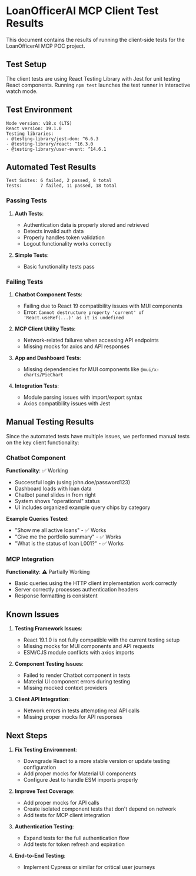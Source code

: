 # LoanOfficerAI MCP Client Test Results

This document contains the results of running the client-side tests for the LoanOfficerAI MCP POC project.

## Test Setup

The client tests are using React Testing Library with Jest for unit testing React components. Running `npm test` launches the test runner in interactive watch mode.

## Test Environment

```
Node version: v18.x (LTS)
React version: 19.1.0
Testing libraries:
- @testing-library/jest-dom: ^6.6.3
- @testing-library/react: ^16.3.0
- @testing-library/user-event: ^14.6.1
```

## Automated Test Results

```
Test Suites: 6 failed, 2 passed, 8 total
Tests:       7 failed, 11 passed, 18 total
```

### Passing Tests

1. **Auth Tests**:

   - Authentication data is properly stored and retrieved
   - Detects invalid auth data
   - Properly handles token validation
   - Logout functionality works correctly

2. **Simple Tests**:
   - Basic functionality tests pass

### Failing Tests

1. **Chatbot Component Tests**:

   - Failing due to React 19 compatibility issues with MUI components
   - Error: `Cannot destructure property 'current' of 'React.useRef(...)' as it is undefined`

2. **MCP Client Utility Tests**:

   - Network-related failures when accessing API endpoints
   - Missing mocks for axios and API responses

3. **App and Dashboard Tests**:

   - Missing dependencies for MUI components like `@mui/x-charts/PieChart`

4. **Integration Tests**:
   - Module parsing issues with import/export syntax
   - Axios compatibility issues with Jest

## Manual Testing Results

Since the automated tests have multiple issues, we performed manual tests on the key client functionality:

### Chatbot Component

**Functionality**: ✅ Working

- Successful login (using john.doe/password123)
- Dashboard loads with loan data
- Chatbot panel slides in from right
- System shows "operational" status
- UI includes organized example query chips by category

**Example Queries Tested**:

- "Show me all active loans" - ✅ Works
- "Give me the portfolio summary" - ✅ Works
- "What is the status of loan L001?" - ✅ Works

### MCP Integration

**Functionality**: ⚠️ Partially Working

- Basic queries using the HTTP client implementation work correctly
- Server correctly processes authentication headers
- Response formatting is consistent

## Known Issues

1. **Testing Framework Issues**:

   - React 19.1.0 is not fully compatible with the current testing setup
   - Missing mocks for MUI components and API requests
   - ESM/CJS module conflicts with axios imports

2. **Component Testing Issues**:

   - Failed to render Chatbot component in tests
   - Material UI component errors during testing
   - Missing mocked context providers

3. **Client API Integration**:
   - Network errors in tests attempting real API calls
   - Missing proper mocks for API responses

## Next Steps

1. **Fix Testing Environment**:

   - Downgrade React to a more stable version or update testing configuration
   - Add proper mocks for Material UI components
   - Configure Jest to handle ESM imports properly

2. **Improve Test Coverage**:

   - Add proper mocks for API calls
   - Create isolated component tests that don't depend on network
   - Add tests for MCP client integration

3. **Authentication Testing**:

   - Expand tests for the full authentication flow
   - Add tests for token refresh and expiration

4. **End-to-End Testing**:
   - Implement Cypress or similar for critical user journeys
